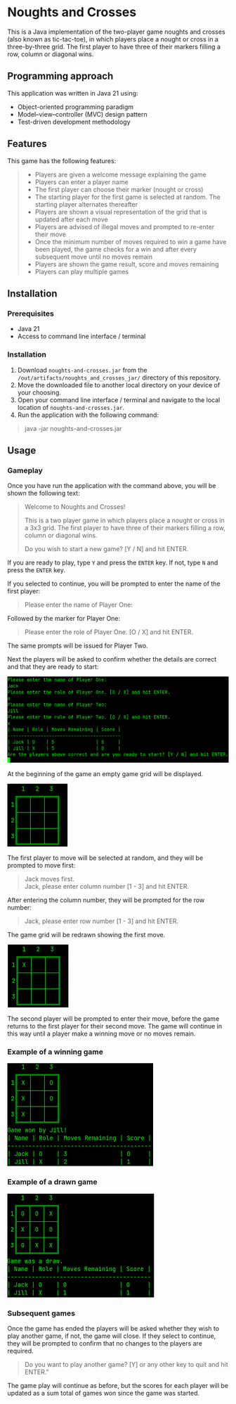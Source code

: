 # Noughts and Crosses
This is a Java implementation of the two-player game noughts and crosses (also known as tic-tac-toe), in which players place a nought or cross in a three-by-three grid. The first player to have three of their markers filling a row, column or diagonal wins.

## Programming approach
This application was written in Java 21 using:
* Object-oriented programming paradigm
* Model–view–controller (MVC) design pattern
* Test-driven development methodology

## Features
This game has the following features:
>* Players are given a welcome message explaining the game
>* Players can enter a player name
>* The first player can choose their marker (nought or cross)
>* The starting player for the first game is selected at random. The starting player alternates thereafter
>* Players are shown a visual representation of the grid that is updated after each move
>* Players are advised of illegal moves and prompted to re-enter their move
>* Once the minimum number of moves required to win a game have been played, the game checks for a win and after every subsequent move until no moves remain
>* Players are shown the game result, score and moves remaining
>* Players can play multiple games

## Installation

### Prerequisites
* Java 21
* Access to command line interface / terminal

### Installation

1. Download `noughts-and-crosses.jar` from the `/out/artifacts/noughts_and_crosses_jar/` directory of this repository.
2. Move the downloaded file to another local directory on your device of your choosing.
3. Open your command line interface / terminal and navigate to the local location of `noughts-and-crosses.jar`.
4. Run the application with the following command:

> java -jar noughts-and-crosses.jar

## Usage
### Gameplay
Once you have run the application with the command above, you will be shown the following text:
> Welcome to Noughts and Crosses!
>
>This is a two player game in which players place a nought or cross in a 3x3 grid.
>The first player to have three of their markers filling a row, column or diagonal wins.
>
>Do you wish to start a new game? [Y / N] and hit ENTER.

If you are ready to play, type `Y` and press the `ENTER` key. If not, type `N` and press the `ENTER` key.

If you selected to continue, you will be prompted to enter the name of the first player:
> Please enter the name of Player One: 

Followed by the marker for Player One:
> Please enter the role of Player One. [O / X] and hit ENTER.

The same prompts will be issued for Player Two.

Next the players will be asked to confirm whether the details are correct and that they are ready to start:

![Player details](/screenshots/Screenshot-Player-Details.png "Player details")

At the beginning of the game an empty game grid will be displayed.

![Empty grid](/screenshots/Screenshot-Empty-Grid.png "Empty game grid")

The first player to move will be selected at random, and they will be prompted to move first:
>Jack moves first.<br />
>Jack, please enter column number [1 - 3] and hit ENTER.

After entering the column number, they will be prompted for the row number:
>Jack, please enter row number [1 - 3] and hit ENTER.

The game grid will be redrawn showing the first move.

![First move](/screenshots/Screenshot-First-Move.png "First move")

The second player will be prompted to enter their move, before the game returns to the first player for their second move.
The game will continue in this way until a player make a winning move or no moves remain.

### Example of a winning game

![Winning game](/screenshots/Screenshot-Winning-Game.png "Winning game")

### Example of a drawn game

![Drawn game](/screenshots/Screenshot-Drawn-Game.png "Drawn game")

### Subsequent games
Once the game has ended the players will be asked whether they wish to play another game, if not, the game will close. If they select to continue, they will be prompted to confirm that no changes to the players are required.

>Do you want to play another game? [Y] or any other key to quit and hit ENTER."

The game play will continue as before, but the scores for each player will be updated as a sum total of games won since the game was started.
